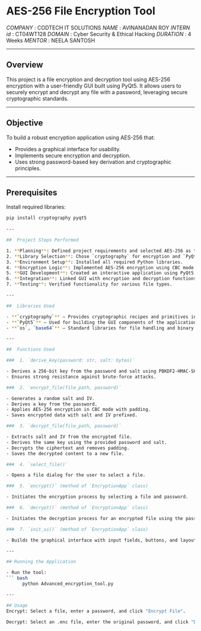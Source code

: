 #  AES-256 File Encryption Tool

*COMPANY* : CODTECH IT SOLUTIONS
*NAME* : AVINANADAN ROY
*INTERN id* : CT04WT128
*DOMAIN* : Cyber Security & Ethical Hacking
*DURATION* : 4 Weeks
*MENTOR* : NEELA SANTOSH

---

##  Overview

This project is a file encryption and decryption tool using AES-256 encryption with a user-friendly GUI built using PyQt5. It allows users to securely encrypt and decrypt any file with a password, leveraging secure cryptographic standards.

---

##  Objective

To build a robust encryption application using AES-256 that:

- Provides a graphical interface for usability.
- Implements secure encryption and decryption.
- Uses strong password-based key derivation and cryptographic principles.

---

##  Prerequisites

Install required libraries:

```bash
pip install cryptography pyqt5
 
---

##  Project Steps Performed

1. **Planning**: Defined project requirements and selected AES-256 as the core encryption algorithm.  
2. **Library Selection**: Chose `cryptography` for encryption and `PyQt5` for building the GUI.  
3. **Environment Setup**: Installed all required Python libraries.  
4. **Encryption Logic**: Implemented AES-256 encryption using CBC mode with proper padding and secure key derivation using PBKDF2.  
5. **GUI Development**: Created an interactive application using PyQt5 to select files and enter passwords.  
6. **Integration**: Linked GUI with encryption and decryption functions.  
7. **Testing**: Verified functionality for various file types.

---

##  Libraries Used

- **`cryptography`** – Provides cryptographic recipes and primitives including AES encryption.  
- **`PyQt5`** – Used for building the GUI components of the application.  
- **`os`, `base64`** – Standard libraries for file handling and binary encoding.

---

##  Functions Used

###  1. `derive_key(password: str, salt: bytes)`

- Derives a 256-bit key from the password and salt using PBKDF2-HMAC-SHA256.
- Ensures strong resistance against brute-force attacks.

###  2. `encrypt_file(file_path, password)`

- Generates a random salt and IV.
- Derives a key from the password.
- Applies AES-256 encryption in CBC mode with padding.
- Saves encrypted data with salt and IV prefixed.

###  3. `decrypt_file(file_path, password)`

- Extracts salt and IV from the encrypted file.
- Derives the same key using the provided password and salt.
- Decrypts the ciphertext and removes padding.
- Saves the decrypted content to a new file.

###  4. `select_file()`

- Opens a file dialog for the user to select a file.

###  5. `encrypt()` (method of `EncryptionApp` class)

- Initiates the encryption process by selecting a file and password.

###  6. `decrypt()` (method of `EncryptionApp` class)

- Initiates the decryption process for an encrypted file using the password.

###  7. `init_ui()` (method of `EncryptionApp` class)

- Builds the graphical interface with input fields, buttons, and layout.

---

## Running the Application

- Run the tool:
``` bash
      python Advanced_encryption_tool.py

---

## Usage
Encrypt: Select a file, enter a password, and click "Encrypt File".

Decrypt: Select an .enc file, enter the original password, and click "Decrypt File".